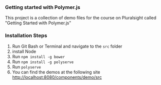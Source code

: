 ### Getting started with Polymer.js

This project is a collection of demo files for the course on Pluralsight called "Getting Started with Polymer.js"

### Installation Steps
1. Run Git Bash or Terminal and navigate to the `src` folder
2. install Node
3. Run `npm install -g bower`
4. Run `npm install -g polyserve`
5. Run `polyserve`
6. You can find the demos at the following site [http://localhost:8080/components/demo/src](http://localhost:8080/components/demo/src)